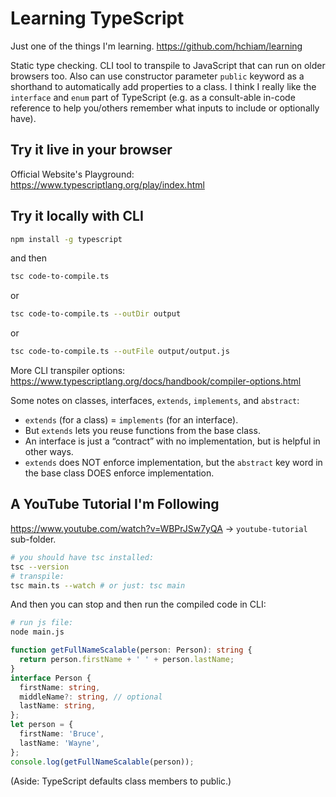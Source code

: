 # Learning TypeScript

Just one of the things I'm learning. <https://github.com/hchiam/learning>

Static type checking. CLI tool to transpile to JavaScript that can run on older browsers too. Also can use constructor parameter `public` keyword as a shorthand to automatically add properties to a class. I think I really like the `interface` and `enum` part of TypeScript (e.g. as a consult-able in-code reference to help you/others remember what inputs to include or optionally have).

## Try it live in your browser

Official Website's Playground: <https://www.typescriptlang.org/play/index.html>

## Try it locally with CLI

```bash
npm install -g typescript
```

and then

```bash
tsc code-to-compile.ts
```

or

```bash
tsc code-to-compile.ts --outDir output
```

or

```bash
tsc code-to-compile.ts --outFile output/output.js
```

More CLI transpiler options: <https://www.typescriptlang.org/docs/handbook/compiler-options.html>

Some notes on classes, interfaces, `extends`, `implements`, and `abstract`:

- `extends` (for a class) = `implements` (for an interface).
- But `extends` lets you reuse functions from the base class.
- An interface is just a “contract” with no implementation, but is helpful in other ways.
- `extends` does NOT enforce implementation, but the `abstract` key word in the base class DOES enforce implementation.

## A YouTube Tutorial I'm Following

<https://www.youtube.com/watch?v=WBPrJSw7yQA> -> `youtube-tutorial` sub-folder.

```bash
# you should have tsc installed:
tsc --version
# transpile:
tsc main.ts --watch # or just: tsc main
```

And then you can stop and then run the compiled code in CLI:

```bash
# run js file:
node main.js
```

```ts
function getFullNameScalable(person: Person): string {
  return person.firstName + ' ' + person.lastName;
}
interface Person {
  firstName: string,
  middleName?: string, // optional
  lastName: string,
};
let person = {
  firstName: 'Bruce',
  lastName: 'Wayne',
};
console.log(getFullNameScalable(person));
```

(Aside: TypeScript defaults class members to public.)

